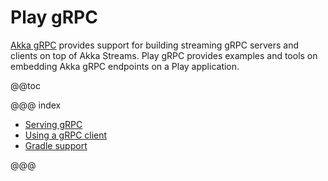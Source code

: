 # Play gRPC



[Akka gRPC](https://developer.lightbend.com/docs/akka-grpc/current/) provides support for building streaming gRPC 
servers and clients on top of Akka Streams. Play gRPC provides examples and tools on embedding Akka gRPC endpoints on
a Play application.

@@toc

@@@ index

 * [Serving gRPC](serving-grpc.md)
 * [Using a gRPC client](consuming-grpc.md)
 * [Gradle support](gradle-support.md)

@@@
